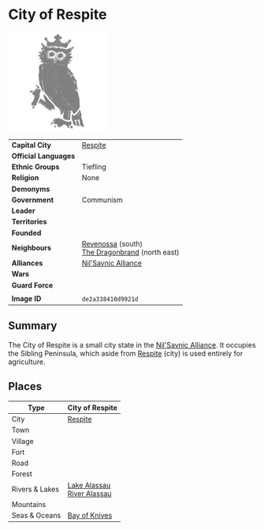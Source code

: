 # City of Respite

<img src="https://raw.githubusercontent.com/jesskelsall/astarus-images/main/symbols/de2a338410d9921d.png" height="200" />

|||
| --- | --- |
| **Capital City** | [Respite](../../../places/cities/respite.md) | civilisation.2
| **Official Languages** | |
| **Ethnic Groups** | Tiefling |
| **Religion** | None |
| **Demonyms** | |
| **Government** | Communism |
| **Leader** | |
| **Territories** | |
| **Founded** | |
| **Neighbours** | [Revenossa](revenossa.md) (south)<br>[The Dragonbrand](the-dragonbrand.md) (north east) |
| **Alliances** | [Nil'Savnic Alliance](../nilsavnic-alliance.md) |
| **Wars** | |
| **Guard Force** | |
|||
| **Image ID** | `de2a338410d9921d` |

## Summary

The City of Respite is a small city state in the [Nil'Savnic Alliance](../nilsavnic-alliance.md). It occupies the Sibling Peninsula, which aside from [Respite](../../../places/cities/respite.md) (city) is used entirely for agriculture.

## Places

| Type | City of Respite |
| --- | --- |
| City | [Respite](../../../places/cities/respite.md) |
| Town | |
| Village | |
| Fort | |
| Road | |
| Forest | |
| Rivers & Lakes | [Lake Alassau](../../../places/rivers-lakes/lake-alassau.md)<br>[River Alassau](../../../places/rivers-lakes/river-alassau.md) |
| Mountains | |
| Seas & Oceans | [Bay of Knives](../../../places/seas-oceans/bay-of-knives.md) |
